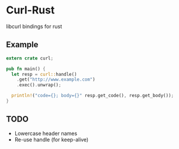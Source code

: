 # Curl-Rust

libcurl bindings for rust

## Example

```rust
extern crate curl;

pub fn main() {
  let resp = curl::handle()
    .get("http://www.example.com")
    .exec().unwrap();

  println!("code={}; body={}" resp.get_code(), resp.get_body());
}
```

## TODO

* Lowercase header names
* Re-use handle (for keep-alive)
